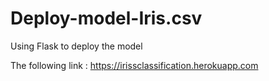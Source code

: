 # Deploy-model-Iris.csv
Using Flask to deploy the model

The following link : https://irissclassification.herokuapp.com

